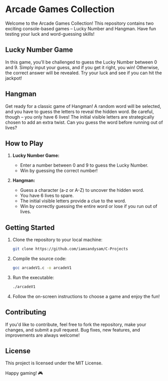 # Arcade Games Collection

Welcome to the Arcade Games Collection! This repository contains two exciting console-based games – Lucky Number and Hangman. Have fun testing your luck and word-guessing skills!

## Lucky Number Game

In this game, you'll be challenged to guess the Lucky Number between 0 and 9. Simply input your guess, and if you get it right, you win! Otherwise, the correct answer will be revealed. Try your luck and see if you can hit the jackpot!

## Hangman

Get ready for a classic game of Hangman! A random word will be selected, and you have to guess the letters to reveal the hidden word. Be careful, though – you only have 6 lives! The initial visible letters are strategically chosen to add an extra twist. Can you guess the word before running out of lives?

## How to Play

1. **Lucky Number Game:**
   - Enter a number between 0 and 9 to guess the Lucky Number.
   - Win by guessing the correct number!

2. **Hangman:**
   - Guess a character (a-z or A-Z) to uncover the hidden word.
   - You have 6 lives to spare.
   - The initial visible letters provide a clue to the word.
   - Win by correctly guessing the entire word or lose if you run out of lives.

## Getting Started

1. Clone the repository to your local machine:

    ```bash
    git clone https://github.com/iamsandysam/C-Projects
    ```

2. Compile the source code:

    ```bash
    gcc arcadeV1.c -o arcadeV1
    ```

3. Run the executable:

    ```bash
    ./arcadeV1
    ```

4. Follow the on-screen instructions to choose a game and enjoy the fun!

## Contributing

If you'd like to contribute, feel free to fork the repository, make your changes, and submit a pull request. Bug fixes, new features, and improvements are always welcome!

## License

This project is licensed under the MIT License.

Happy gaming! 🎮
